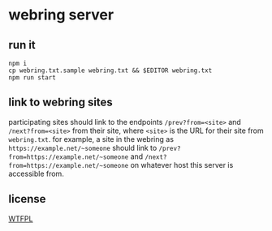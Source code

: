 # webring server

## run it

    npm i
    cp webring.txt.sample webring.txt && $EDITOR webring.txt
    npm run start

## link to webring sites

participating sites should link to the endpoints `/prev?from=<site>` and
`/next?from=<site>` from their site, where `<site>` is the URL for their site
from `webring.txt`. for example, a site in the webring as
`https://example.net/~someone` should link to
`/prev?from=https://example.net/~someone` and
`/next?from=https://example.net/~someone` on whatever host this server is
accessible from.

## license

[WTFPL](/LICENSE)
